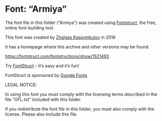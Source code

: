 ﻿# Font: “Armiya”

The font file in this folder (“Armiya”) was created using [Fontstruct](https://fontstruct.com), the free, online font-building tool.

This font was created by [Zhalgas Kassymkulov](https://fontstruct.com/fontstructors/529376/architaraz) in 2018

It has a homepage where this archive and other versions may be found: 

https://fontstruct.com/fontstructions/show/1521493


Try [FontStruct](https://fontstruct.com) – it’s easy and it’s fun!

FontStruct is sponsored by [Google Fonts](https://fonts.google.com)

LEGAL NOTICE:

In using this font you must comply with the licensing terms
described in the file “OFL.txt” included with this folder.

If you redistribute the font file in this folder, you must also
comply with the license.  Please also include this file.
